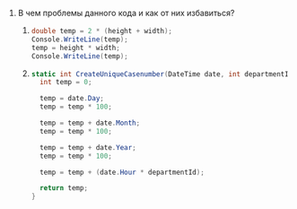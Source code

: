 1. В чем проблемы данного кода и как от них избавиться?

   1. ```csharp
      double temp = 2 * (height + width);
      Console.WriteLine(temp);
      temp = height * width;
      Console.WriteLine(temp);
      ```

   2. ```csharp
      static int CreateUniqueCasenumber(DateTime date, int departmentId) {
      	int temp = 0;
      
      	temp = date.Day;
      	temp = temp * 100;
      
      	temp = temp + date.Month;
      	temp = temp * 100;
      
      	temp = temp + date.Year;
      	temp = temp * 100;
      
      	temp = temp + (date.Hour * departmentId);
      
      	return temp;
      }
      ```

      